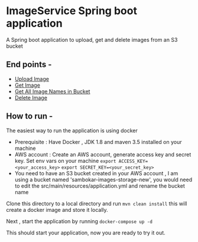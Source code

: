 # ImageService Spring boot application
A Spring boot application to upload, get and delete images from an S3 bucket

## End points -
* [Upload Image](http://localhost:9080/storage/uploadFile)
* [Get Image](http://localhost:9080/storage/getFile?fileName=<fileName>)
* [Get All Image Names in Bucket](http://tds.sbg.intuit.com/v4/graphql)
* [Delete Image](http://localhost:9080/storage/deleteFile?url=<s3_url_of_image>)



## How to run -
The easiest way to run the application is using docker 
* Prerequisite : Have Docker , JDK 1.8 and maven 3.5 installed on your machine
* AWS account : Create an AWS account, generate access key and secret key. Set env vars on your machine 
```export ACCESS_KEY=<your_access_key>```
```export SECRET_KEY=<your_secret_key>```
* You need to have an S3 bucket created in your AWS account , I am using a bucket named 'sambokar-images-storage-new',
you would need to edit the src/main/resources/application.yml and rename the bucket name

Clone this directory to a local directory and run 
```mvn clean install``` 
this will create a docker image and store it locally. 

Next , start the application by running 
```docker-compose up -d```

This should start your application, now you are ready to try it out.
